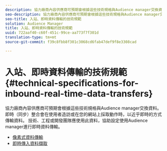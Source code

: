 ```yaml
---
description: 協力廠商內容供應商可預期會根據這些技術規格與Audience manager交換資料。 即時（同步）整合會在使用者造訪或在您的網站上採取動作時，近乎即時地傳輸資料。 技術、工程或開發團隊應使用此資料，協助設定使用Audience manager進行即時資料傳輸。
seo-description: 協力廠商內容供應商可預期會根據這些技術規格與Audience manager交換資料。 即時（同步）整合會在使用者造訪或在您的網站上採取動作時，近乎即時地傳輸資料。 技術、工程或開發團隊應使用此資料，協助設定使用Audience manager進行即時資料傳輸。
seo-title: 入站、即時資料傳輸的技術規範
solution: Audience Manager
title: 入站、即時資料傳輸的技術規範
uuid: 722aaf40-c60f-451c-99ce-aa773f7f301d
translation-type: tm+mt
source-git-commit: f39c8fbb8f301c3068cd6fab47def9f8e3308cad

---
```



# 入站、即時資料傳輸的技術規範{#technical-specifications-for-inbound-real-time-data-transfers}

協力廠商內容供應商可預期會根據這些技術規格與Audience manager交換資料。 即時（同步）整合會在使用者造訪或在您的網站上採取動作時，以近乎即時的方式傳輸資料。 技術、工程或開發團隊應使用此資料，協助設定使用Audience manager進行即時資料傳輸。

<!-- c_rt_realtime_intro.xml -->

* [像素式資料傳輸](/help/using/integration/sending-audience-data/real-time-data-integration/pixel-based-data-transfer.md)
* [即時傳入資料擷取](/help/using/integration/sending-audience-data/real-time-data-integration/real-time-data-transfer.md)
